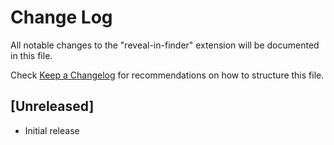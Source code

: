 # Change Log

All notable changes to the "reveal-in-finder" extension will be documented in this file.

Check [Keep a Changelog](http://keepachangelog.com/) for recommendations on how to structure this file.

## [Unreleased]

- Initial release